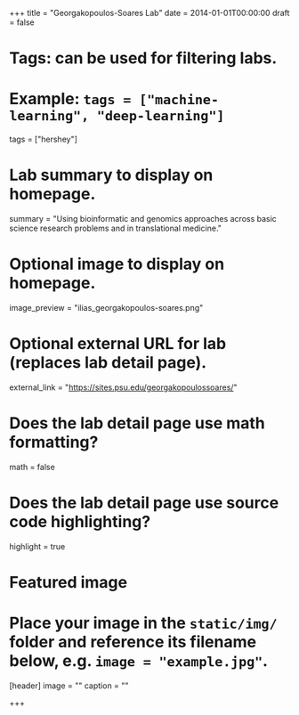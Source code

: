 +++
title = "Georgakopoulos-Soares Lab"
date = 2014-01-01T00:00:00
draft = false

# Tags: can be used for filtering labs.
# Example: `tags = ["machine-learning", "deep-learning"]`
tags = ["hershey"]

# Lab summary to display on homepage.
summary = "Using bioinformatic and genomics approaches across basic science research problems and in translational medicine."

# Optional image to display on homepage.
image_preview = "ilias_georgakopoulos-soares.png"

# Optional external URL for lab (replaces lab detail page).
external_link = "https://sites.psu.edu/georgakopoulossoares/"

# Does the lab detail page use math formatting?
math = false

# Does the lab detail page use source code highlighting?
highlight = true

# Featured image
# Place your image in the `static/img/` folder and reference its filename below, e.g. `image = "example.jpg"`.
[header]
image = ""
caption = ""

+++
